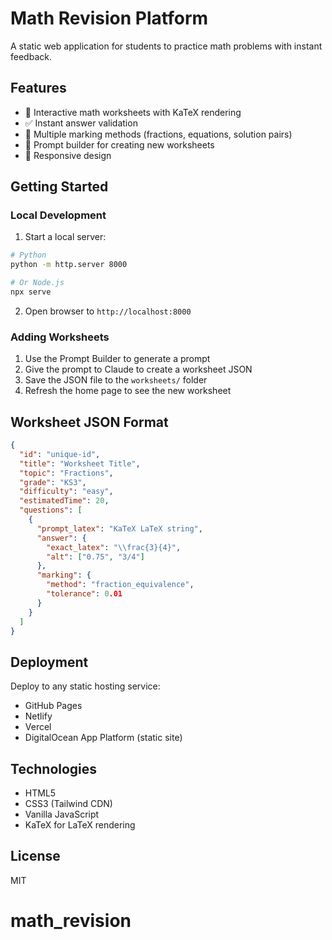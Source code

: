# Math Revision Platform

A static web application for students to practice math problems with instant feedback.

## Features

- 📝 Interactive math worksheets with KaTeX rendering
- ✅ Instant answer validation
- 🎯 Multiple marking methods (fractions, equations, solution pairs)
- 🔧 Prompt builder for creating new worksheets
- 📱 Responsive design

## Getting Started

### Local Development

1. Start a local server:
```bash
# Python
python -m http.server 8000

# Or Node.js
npx serve
```

2. Open browser to `http://localhost:8000`

### Adding Worksheets

1. Use the Prompt Builder to generate a prompt
2. Give the prompt to Claude to create a worksheet JSON
3. Save the JSON file to the `worksheets/` folder
4. Refresh the home page to see the new worksheet

## Worksheet JSON Format
```json
{
  "id": "unique-id",
  "title": "Worksheet Title",
  "topic": "Fractions",
  "grade": "KS3",
  "difficulty": "easy",
  "estimatedTime": 20,
  "questions": [
    {
      "prompt_latex": "KaTeX LaTeX string",
      "answer": {
        "exact_latex": "\\frac{3}{4}",
        "alt": ["0.75", "3/4"]
      },
      "marking": {
        "method": "fraction_equivalence",
        "tolerance": 0.01
      }
    }
  ]
}
```

## Deployment

Deploy to any static hosting service:
- GitHub Pages
- Netlify
- Vercel
- DigitalOcean App Platform (static site)

## Technologies

- HTML5
- CSS3 (Tailwind CDN)
- Vanilla JavaScript
- KaTeX for LaTeX rendering

## License

MIT
# math_revision
